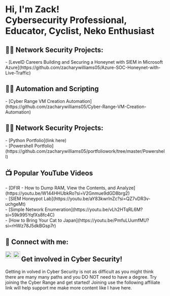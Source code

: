 <h1>Hi, I'm Zack! <br/>Cybersecurity Professional, Educator, Cyclist, Neko Enthusiast

<h2>👨‍💻 Network Security Projects:</h2>
- [LevelD Careers Building and Securing a Honeynet with SIEM in Microsoft Azure](https://github.com/zacharywilliams05/Azure-SOC-Honeynet-with-Live-Traffic)</br>

<h2>👨‍💻 Automation and Scripting</h2>
- [Cyber Range VM Creation Automation](https://github.com/zacharywilliams05/Cyber-Range-VM-Creation-Automation)

<h2>👨‍💻 Network Security Projects:</h2>
- [Python Portfolio](link here)</br>
- [Powershell Portfolio](https://github.com/zacharywilliams05/portfoliowork/tree/master/Powershell)




<h2>📺 Popular YouTube Videos</h2>
- [DFIR - How to Dump RAM, View the Contents, and Analyze](https://youtu.be/W144HHUbkRo?si=V2Gnmue9dGD8brg2)</br>
- [SIEM Honeypot Lab](https://youtu.be/aY83kwrInZc?si=QZ7vDR3v-uchgeMt)</br>
- [Simple Network Enumeration](https://youtu.be/vLh2HTqRL6M?si=59k995YqfXs8fc4C)</br>
- [How to Bring Your Cat to Japan](https://youtu.be/PmfuLUumfMU?si=rHWz78J5dkBGsp7r)



<h2> 🤳 Connect with me:</h2>

[<img align="left" alt="JoshMadakor | YouTube" width="22px" src="https://cdn.jsdelivr.net/npm/simple-icons@v3/icons/youtube.svg" />][youtube]
[<img align="left" alt="JoshMadakor | LinkedIn" width="22px" src="https://cdn.jsdelivr.net/npm/simple-icons@v3/icons/linkedin.svg" />][linkedin]


[youtube]: https://www.youtube.com/@Z-life-online
[linkedin]: https://www.linkedin.com/in/zacharywilliams05/

<h2>Get involved in Cyber Security!</h2>

Getting in volved in Cyber Security is not as difficult as you might think there are many many paths and you DO NOT need to have a degree. Try joining the Cyber Range and get started! Joining use the following affiliate link will help support me make more content like I have here.
<!--
**joshmadakor1/joshmadakor1** is a ✨ _special_ ✨ repository because its `README.md` (this file) appears on your GitHub profile.

Here are some ideas to get you started:

- 🔭 I’m currently working on ...
- 🌱 I’m currently learning ...
- 👯 I’m looking to collaborate on ...
- 🤔 I’m looking for help with ...
- 💬 Ask me about ...
- 📫 How to reach me: ...
- 😄 Pronouns: ...
- ⚡ Fun fact: ...
-->
